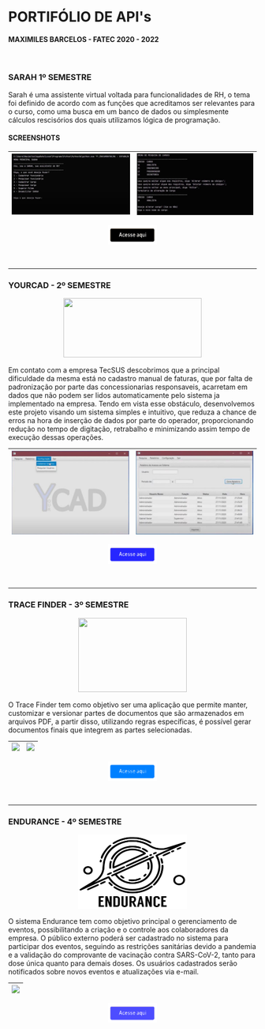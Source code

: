# PORTIFÓLIO DE API's 
#### MAXIMILES BARCELOS - FATEC 2020 - 2022
<br>

### SARAH 1º SEMESTRE


Sarah é uma assistente virtual voltada para funcionalidades de RH, o tema foi definido de acordo com as funções que acreditamos ser relevantes para o curso, como uma busca em um banco de dados ou simplesmente cálculos rescisórios dos quais utilizamos lógica de programação.

#### SCREENSHOTS

![SARAH1.PNG](https://github.com/MaXximiles/Fatec/blob/master/src/SARAH1.PNG?raw=true) | ![SARAH1.PNG](https://github.com/MaXximiles/Fatec/blob/master/src/SARAH2.PNG?raw=true)
--------- | --------


<p align="center"><a href="https://github.com/rodrigo-prado1705/Sarah"> <img src= "https://github.com/MaXximiles/Fatec/blob/master/src/acesseaquisarah.fw.png" width="100" height="40"></a></p> <br>

________________________________________________________________________________________________________________________________________________________________________________
### YOURCAD - 2º SEMESTRE

<p align="center"><img src="https://raw.githubusercontent.com/labarro/projeto-integrador-2sem/master/LogoYCad.png" width="280" height="120"></>
 

Em contato com a empresa TecSUS descobrimos que a principal dificuldade da mesma está no cadastro manual de faturas, que por falta de padronização por parte das concessionarias responsaveis, acarretam em dados que não podem ser lidos automaticamente pelo sistema ja implementado na empresa. Tendo em vista esse obstáculo, desenvolvemos este projeto visando um sistema simples e intuitivo, que reduza a chance de erros na hora de inserção de dados por parte do operador, proporcionando redução no tempo de digitação, retrabalho e minimizando assim tempo de execução dessas operações.

![yourcad.JPG](https://github.com/MaXximiles/Fatec/blob/master/src/yourcad.JPG) | ![yourcad2.JPG](https://github.com/MaXximiles/Fatec/blob/master/src/yourcad2.JPG)
--------- | --------


<p align="center"><a href="https://github.com/rodrigo-prado1705/projeto-integrador-2sem"> <img src= "https://github.com/MaXximiles/Fatec/blob/master/src/acesseaquiyourcad.fw.png" width="100" height="40"></a></p> <br>

________________________________________________________________________________________________________________________________________________________________________________
### TRACE FINDER - 3º SEMESTRE

<p align="center"><img src="https://user-images.githubusercontent.com/18652465/111547833-88631a00-8758-11eb-863c-ccf1e6e93f39.png" width="220" height="150"></>

O Trace Finder tem como objetivo ser uma aplicação que permite manter, customizar e versionar partes de documentos que são armazenados em arquivos PDF, a partir disso, utilizando regras específicas, é possível gerar documentos finais que integrem as partes selecionadas.


![](https://user-images.githubusercontent.com/68132461/120643272-535b8f00-c44c-11eb-9f02-31ea6213d256.png) | ![](https://user-images.githubusercontent.com/68132461/123145337-1d01a600-d433-11eb-9a78-4dd6eae83a47.png)
--------- | --------

<p align="center"><a href="https://github.com/MaXximiles/API-3SEM"> <img src= "https://github.com/MaXximiles/Fatec/blob/master/src/acesseaquitracefinder.fw.png" width="100" height="40"></a></p> <br>

________________________________________________________________________________________________________________________________________________________________________________
### ENDURANCE - 4º SEMESTRE

<p align="center"><img src="https://github.com/MaXximiles/API-4SEM/raw/main/Documenta%C3%A7%C3%A3o/logo%20com%20nome.png" width="220" height="150"></>

O sistema Endurance tem como objetivo principal o gerenciamento de eventos, possibilitando a criação e o controle aos colaboradores da empresa. O público externo poderá ser cadastrado no sistema para participar dos eventos, seguindo as restrições sanitárias devido a pandemia e a validação do comprovante de vacinação contra SARS-CoV-2, tanto para dose única quanto para demais doses. Os usuários cadastrados serão notificados sobre novos eventos e atualizações via e-mail.

![](https://user-images.githubusercontent.com/68132461/136485547-51caf0b7-0706-42d6-a387-58362765f071.gif) |
--------- | 

<p align="center"><a href="https://github.com/MaXximiles/API-4SEM"> <img src= "https://github.com/MaXximiles/Fatec/blob/master/src/acesseaquiendurance.fw.png" width="100" height="40"></a></p> <br>
